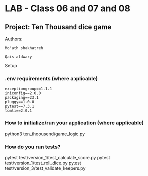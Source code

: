 # LAB - Class 06 and 07 and 08

## Project: Ten Thousand dice game

Authors: 
```
Mo'ath shakhatreh
        
Qais aldwary
```

Setup

### .env requirements (where applicable)
```
exceptiongroup==1.1.1
iniconfig==2.0.0
packaging==23.1
pluggy==1.0.0
pytest==7.3.1
tomli==2.0.1
```

### How to initialize/run your application (where applicable)

python3 ten_thoousend/game_logic.py

### How do you run tests?

pytest test/version_1/test_calculate_score.py
pytest test/version_1/test_roll_dice.py
pytest test/version_3/test_validate_keepers.py